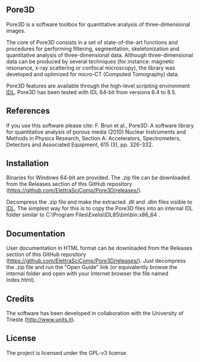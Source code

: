 ## Pore3D

Pore3D is a software toolbox for quantitative analysis of three-dimensional images.

The core of Pore3D consists in a set of state-of-the-art functions and procedures for performing filtering, segmentation, skeletonization and quantitative analysis of three-dimensional data. Although three-dimensional data can be produced by several techniques (for instance: magnetic resonance, x-ray scattering or confocal microscopy), the library was developed and optimized for micro-CT (Computed Tomography) data.

Pore3D features are available through the high-level scripting environment [IDL](http://www.harrisgeospatial.com/ProductsandSolutions/GeospatialProducts/IDL.aspx). Pore3D has been tested with IDL 64-bit from versions 6.4 to 8.5.

## References

If you use this software please cite: F. Brun et al., Pore3D: A software library for quantitative analysis of porous media (2010) Nuclear Instruments and Methods in Physics Research, Section A: Accelerators, Spectrometers, Detectors and Associated Equipment, 615 (3), pp. 326-332.

## Installation

Binaries for Windows 64-bit are provided. The .zip file can be downloaded from the Releases section of this GitHub repository (https://github.com/ElettraSciComp/Pore3D/releases/).

Decompress the .zip file and make the extracted .dll and .dlm files visible to [IDL](http://www.harrisgeospatial.com/ProductsandSolutions/GeospatialProducts/IDL.aspx). The simplest way for this is to copy the Pore3D files into an internal IDL folder similar to C:\Program Files\Exelis\IDL85\bin\bin.x86_64 . 

## Documentation

User documentation in HTML format can be downloaded from the Releases section of this GitHub repository (https://github.com/ElettraSciComp/Pore3D/releases/). Just decompress the .zip file and run the "Open Guide" link (or equivalently browse the internal folder and open with your Internet browser the file named Index.html).

## Credits

The software has been developed in collaboration with the University of Trieste (http://www.units.it).

## License

The project is licensed under the GPL-v3 license.
